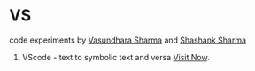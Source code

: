 # VS

code experiments by [Vasundhara Sharma](https://github.com/sharma-vasundhara) and [Shashank Sharma](https://github.com/geekyorion)

1. VScode - text to symbolic text and versa [Visit Now](https://geekyorion.github.io/VS/vscode).
